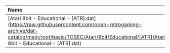 |Name|Size|
|:---|---:|
|[Atari 8bit - Educational - [ATR].dat](https://raw.githubusercontent.com/open-retrogaming-archive/dat-catalog/main/root/basic/TOSEC/Atari/8bit/Educational/[ATR]/Atari 8bit - Educational - [ATR].dat)|62583|
